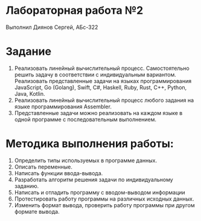 # Лабораторная работа №2
Выполнил Диянов Сергей, АБс-322

# Задание
1. Реализовать линейный вычислительный процесс. Самостоятельно решить
задачу в соответствии с индивидуальным вариантом. Реализовать
представленные задачи на языках программирования JavaScript, Go
(Golang), Swift, С#, Haskell, Ruby, Rust, C++, Python, Java, Kotlin.
2. Реализовать линейный вычислительный процесс любого задания на языке
программирования Assembler.
3. Представленные задачи можно реализовать на каждом языке в одной
программе с последовательным выполнением.

# Методика выполнения работы:
1. Определить типы используемых в программе данных.
2. Описать переменные.
3. Написать функции ввода-вывода.
4. Разработать алгоритм решения задачи по индивидуальному заданию.
5. Написать и отладить программу с вводом-выводом информации
6. Протестировать работу программы на различных исходных данных.
7. Изменить формат вывода, проверить работу программы при другом формате
вывода.

